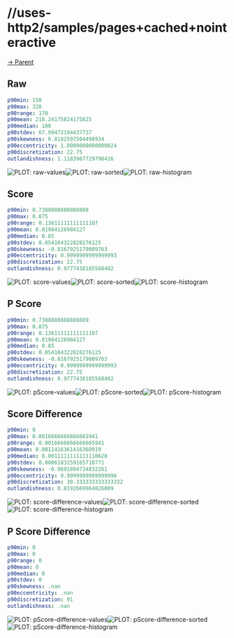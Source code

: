 
# //uses-http2/samples/pages+cached+nointeractive

[→ Parent](../..)


## Raw


```yaml
p90min: 150
p90max: 320
p90range: 170
p90mean: 218.24175824175825
p90median: 180
p90stdev: 67.99472194437737
p90skewness: 0.8182597504498934
p90eccentricity: 1.0000000000000024
p90discretization: 22.75
outlandishness: 1.1183967729798416

```

![PLOT: raw-values](./raw/values.svg)![PLOT: raw-sorted](./raw/sorted.svg)![PLOT: raw-histogram](./raw/histogram.svg)
## Score


```yaml
p90min: 0.7388888888888889
p90max: 0.875
p90range: 0.13611111111111107
p90mean: 0.81984126984127
p90median: 0.85
p90stdev: 0.054104322828276125
p90skewness: -0.8167925179009763
p90eccentricity: 0.9999999999999993
p90discretization: 22.75
outlandishness: 0.9777438185568402

```

![PLOT: score-values](./score/values.svg)![PLOT: score-sorted](./score/sorted.svg)![PLOT: score-histogram](./score/histogram.svg)
## P Score


```yaml
p90min: 0.7388888888888889
p90max: 0.875
p90range: 0.13611111111111107
p90mean: 0.81984126984127
p90median: 0.85
p90stdev: 0.054104322828276125
p90skewness: -0.8167925179009763
p90eccentricity: 0.9999999999999993
p90discretization: 22.75
outlandishness: 0.9777438185568402

```

![PLOT: pScore-values](./pScore/values.svg)![PLOT: pScore-sorted](./pScore/sorted.svg)![PLOT: pScore-histogram](./pScore/histogram.svg)
## Score Difference


```yaml
p90min: 0
p90max: 0.0016666666666665941
p90range: 0.0016666666666665941
p90mean: 0.0011416361416360919
p90median: 0.0011111111111110628
p90stdev: 0.0006183259165710771
p90skewness: -0.9691894734832261
p90eccentricity: 0.9999999999999996
p90discretization: 30.333333333333332
outlandishness: 0.8192669964826009

```

![PLOT: score-difference-values](./score-difference/values.svg)![PLOT: score-difference-sorted](./score-difference/sorted.svg)![PLOT: score-difference-histogram](./score-difference/histogram.svg)
## P Score Difference


```yaml
p90min: 0
p90max: 0
p90range: 0
p90mean: 0
p90median: 0
p90stdev: 0
p90skewness: .nan
p90eccentricity: .nan
p90discretization: 91
outlandishness: .nan

```

![PLOT: pScore-difference-values](./pScore-difference/values.svg)![PLOT: pScore-difference-sorted](./pScore-difference/sorted.svg)![PLOT: pScore-difference-histogram](./pScore-difference/histogram.svg)
